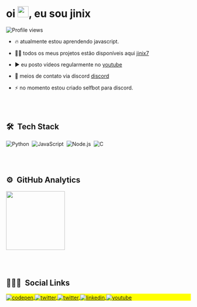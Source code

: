 
<h1 align="left">oi <img src="https://raw.githubusercontent.com/kaueMarques/kaueMarques/master/hi.gif" width="30px">, eu sou jinix</h1>
<p align="left"> <img src="https://komarev.com/ghpvc/?username=jinix7&color=yellow" alt="Profile views" /> </p>

- 🔥 atualmente estou aprendendo javascript.

- 👨‍💻 todos os meus projetos estão disponíveis aqui [jinix7](https://github.com/jinix7)

- ▶️ eu posto vídeos regularmente no [youtube](https://www.youtube.com/channel/UCBTbXcTf0KZpY9ehKbqvzSg)

- 💬 meios de contato via discord [discord](https://discord.gg/sYK53QkQ3Q)

- ⚡ no momento estou criado selfbot para discord.

<br><br>

## 🛠 &nbsp;Tech Stack

![Python](https://img.shields.io/badge/-Python-05122A?style=flat&logo=python)&nbsp;
![JavaScript](https://img.shields.io/badge/-JavaScript-05122A?style=flat&logo=javascript)&nbsp;
![Node.js](https://img.shields.io/badge/-Node.js-05122A?style=flat&logo=node.js)&nbsp;
![C](https://img.shields.io/badge/-C-05122A?style=flat&logo=C)&nbsp;

<br><br>

## ⚙️ &nbsp;GitHub Analytics

<p align="left">
<img height="160em" src="https://github-readme-stats.vercel.app/api?username=jinix7&show_icons=true&theme=dracula&include_all_commits=true&count_private=true"/>

<br><br>

## 👨🏽‍🦲 &nbsp;Social Links

<p align="left" style="background:yellow">
<a href="https://codepen.io/jinix7" target="_blank">
  <img align="center" src="https://img.shields.io/badge/-codepen-05122A?style=flat&logo=codepen" alt="codepen"/>
</a>
<a href="https://discord.gg/sYK53QkQ3Q" target="_blank">
  <img align="center" src="https://img.shields.io/badge/-discord-05122A?style=flat&logo=discord" alt="twitter"/>  
</a>
<a href="https://twitter.com/unammad" target="_blank">
  <img align="center" src="https://img.shields.io/badge/-twitter-05122A?style=flat&logo=twitter" alt="twitter"/>  
</a>
<a href="bit.ly/36CIZI2" target="_blank">
  <img align="center" src="https://img.shields.io/badge/-linkedin-05122A?style=flat&logo=linkedin" alt="linkedin"/>
</a>
<a href="bit.ly/3izZxTL" target="_blank">
 <img align="center" src="https://img.shields.io/badge/-youtube-05122A?style=flat&logo=youtube" alt="youtube"/>
</a>
</p>

<!---
jinix7/jinix7 is a ✨ special ✨ repository because its `README.md` (this file) appears on your GitHub profile.
You can click the Preview link to take a look at your changes.
--->

